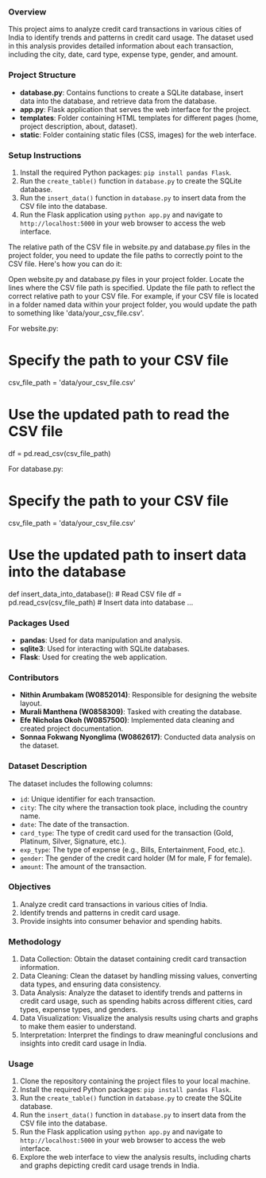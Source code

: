 ### Overview
This project aims to analyze credit card transactions in various cities of India to identify trends and patterns in credit card usage. The dataset used in this analysis provides detailed information about each transaction, including the city, date, card type, expense type, gender, and amount.

### Project Structure
- **database.py**: Contains functions to create a SQLite database, insert data into the database, and retrieve data from the database.
- **app.py**: Flask application that serves the web interface for the project.
- **templates**: Folder containing HTML templates for different pages (home, project description, about, dataset).
- **static**: Folder containing static files (CSS, images) for the web interface.

### Setup Instructions
1. Install the required Python packages: `pip install pandas Flask`.
2. Run the `create_table()` function in `database.py` to create the SQLite database.
3. Run the `insert_data()` function in `database.py` to insert data from the CSV file into the database.
4. Run the Flask application using `python app.py` and navigate to `http://localhost:5000` in your web browser to access the web interface.

The relative path of the CSV file in website.py and database.py files in the project folder, you need to update the file paths to correctly point to the CSV file. Here's how you can do it:

Open website.py and database.py files in your project folder.
Locate the lines where the CSV file path is specified.
Update the file path to reflect the correct relative path to your CSV file. For example, if your CSV file is located in a folder named data within your project folder, you would update the path to something like 'data/your_csv_file.csv'.

For website.py:
# Specify the path to your CSV file
csv_file_path = 'data/your_csv_file.csv'

# Use the updated path to read the CSV file
df = pd.read_csv(csv_file_path)

For database.py:
# Specify the path to your CSV file
csv_file_path = 'data/your_csv_file.csv'

# Use the updated path to insert data into the database
def insert_data_into_database():
    # Read CSV file
    df = pd.read_csv(csv_file_path)
    # Insert data into database
    ...



### Packages Used
- **pandas**: Used for data manipulation and analysis.
- **sqlite3**: Used for interacting with SQLite databases.
- **Flask**: Used for creating the web application.

### Contributors
- **Nithin Arumbakam (W0852014)**: Responsible for designing the website layout.
- **Murali Manthena (W0858309)**: Tasked with creating the database.
- **Efe Nicholas Okoh (W0857500)**: Implemented data cleaning and created project documentation.
- **Sonnaa Fokwang Nyonglima (W0862617)**: Conducted data analysis on the dataset.

### Dataset Description
The dataset includes the following columns:
- `id`: Unique identifier for each transaction.
- `city`: The city where the transaction took place, including the country name.
- `date`: The date of the transaction.
- `card_type`: The type of credit card used for the transaction (Gold, Platinum, Silver, Signature, etc.).
- `exp_type`: The type of expense (e.g., Bills, Entertainment, Food, etc.).
- `gender`: The gender of the credit card holder (M for male, F for female).
- `amount`: The amount of the transaction.

### Objectives
1. Analyze credit card transactions in various cities of India.
2. Identify trends and patterns in credit card usage.
3. Provide insights into consumer behavior and spending habits.

### Methodology
1. Data Collection: Obtain the dataset containing credit card transaction information.
2. Data Cleaning: Clean the dataset by handling missing values, converting data types, and ensuring data consistency.
3. Data Analysis: Analyze the dataset to identify trends and patterns in credit card usage, such as spending habits across different cities, card types, expense types, and genders.
4. Data Visualization: Visualize the analysis results using charts and graphs to make them easier to understand.
5. Interpretation: Interpret the findings to draw meaningful conclusions and insights into credit card usage in India.

### Usage
1. Clone the repository containing the project files to your local machine.
2. Install the required Python packages: `pip install pandas Flask`.
3. Run the `create_table()` function in `database.py` to create the SQLite database.
4. Run the `insert_data()` function in `database.py` to insert data from the CSV file into the database.
5. Run the Flask application using `python app.py` and navigate to `http://localhost:5000` in your web browser to access the web interface.
6. Explore the web interface to view the analysis results, including charts and graphs depicting credit card usage trends in India.
